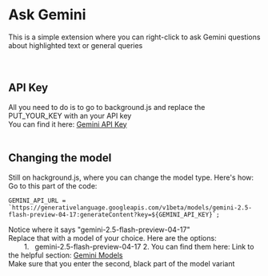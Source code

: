 # Ask Gemini
This is a simple extension where you can right-click to ask Gemini questions about highlighted text or general queries <br><br><br>

## API Key
All you need to do is to go to background.js and replace the PUT_YOUR_KEY with an your API key
<br>
You can find it here: [Gemini API Key](https://aistudio.google.com/app/apikey)
<br>
<br>
## Changing the model
Still on hackground.js, where you can change the model type. Here's how:
Go to this part of the code:
```
GEMINI_API_URL = `https://generativelanguage.googleapis.com/v1beta/models/gemini-2.5-flash-preview-04-17:generateContent?key=${GEMINI_API_KEY}`;
```
Notice where it says "gemini-2.5-flash-preview-04-17"  
Replace that with a model of your choice. Here are the options:  
&nbsp; &nbsp; &nbsp; &nbsp; 1. &nbsp; gemini-2.5-flash-preview-04-17
2. 
You can find them here: Link to the helpful section: [Gemini Models](https://ai.google.dev/gemini-api/docs/models)  
Make sure that you enter the second, black part of the model variant
